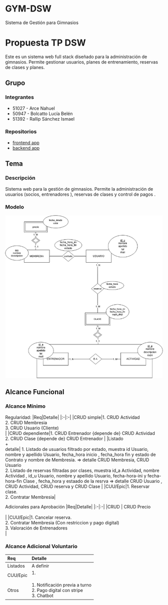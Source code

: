 # GYM-DSW
 Sistema de Gestión para Gimnasios 
# Propuesta TP DSW
Este es un sistema web full stack diseñado para la administración de gimnasios. Permite gestionar usuarios, planes de entrenamiento, reservas de clases y planes. 
## Grupo
### Integrantes
* 51027 - Arce Nahuel
* 50947 - Bolcatto Lucía Belén
* 51392 - Rallip Sánchez Ismael
  
### Repositorios
* [frontend app](https://github.com/luciabolcatto/frontendAppGym.git)
* [backend app](https://github.com/luciabolcatto/backendAppGym.git)


## Tema
### Descripción
Sistema web para la gestión de gimnasios. Permite la administración de usuarios (socios, entrenadores ), reservas de clases y control de pagos .

### Modelo
![imagen del modelo](images/GYM.png)



## Alcance Funcional 

### Alcance Mínimo



Regularidad:
|Req|Detalle|
|:-|:-|
|CRUD simple|1. CRUD Actividad <br>2. CRUD Membresia <br>3. CRUD Usuario (Cliente) <br>|
|CRUD dependiente|1. CRUD Entrenador {depende de} CRUD Actividad <br>2. CRUD Clase {depende de} CRUD Entrenador |
|Listado<br>+<br>detalle| 1. Listado de usuarios filtrado por estado, muestra id Usuario, nombre y apellido Usuario, fecha_hora inicio , fecha_hora fin y  estado de  Contrato y nombre de Membresia. => detalle CRUD Membresia,  CRUD Usuario <br> 2. Listado de reservas filtradas por clases, muestra id_a Actividad, nombre Actividad , id_u Usuario, nombre y apellido Usuario, fecha-hora-ini y fecha-hora-fin Clase , fecha_hora y estaado de la resrva => detalle CRUD Usuario , CRUD Actividad, CRUD reserva  y CRUD Clase |
|CUU/Epic|1. Reservar clase. <br>2. Contratar Membresia|


Adicionales para Aprobación
|Req|Detalle|
|:-|:-|
|CRUD | CRUD Precio <br><br>|
|CUU/Epic|1. Cancelar reserva. <br>2. Contratar Membresia (Con restriccion y pago digital) <br>3. Valoración de Entrenadores <br>|


### Alcance Adicional Voluntario


|Req|Detalle|
|:-|:-|
|Listados | A definir <br>|
|CUU/Epic|1.  <br><br>|
|Otros|1. Notificación previa a turno <br>2. Pago digital con stripe <br>3. Chatbot |
